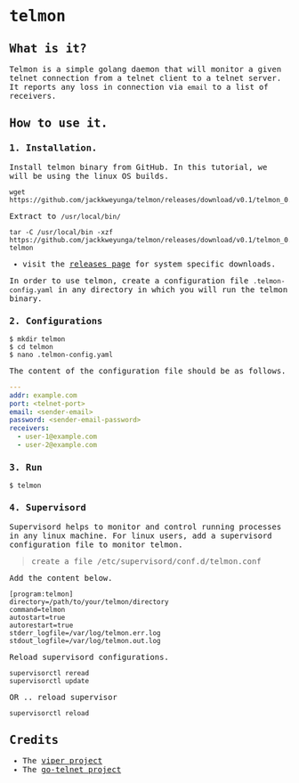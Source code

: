 <samp>

# telmon

## What is it?

Telmon is a simple golang daemon that will monitor a given telnet connection from a telnet client to a telnet server. 
It reports any loss in connection via `email` to a list of receivers.

## How to use it.

### 1. Installation.
Install telmon binary from GitHub. In this tutorial, we will be using the linux OS builds.

```shell
wget https://github.com/jackkweyunga/telmon/releases/download/v0.1/telmon_0.1_Linux_x86_64.tar.gz
```

Extract to `/usr/local/bin/`

```shell
tar -C /usr/local/bin -xzf https://github.com/jackkweyunga/telmon/releases/download/v0.1/telmon_0.1_Linux_x86_64.tar.gz telmon
```

- visit the [releases page](https://github.com/jackkweyunga/telmon/releases) for system specific downloads.

In order to use telmon, create a configuration file ``.telmon-config.yaml`` in any directory in which you will run the 
telmon binary.

### 2. Configurations

```shell
$ mkdir telmon
$ cd telmon
$ nano .telmon-config.yaml
```

The content of the configuration file should be as follows.
```yaml
---
addr: example.com
port: <telnet-port>
email: <sender-email>
password: <sender-email-password>
receivers:
  - user-1@example.com
  - user-2@example.com
```

### 3. Run

```shell
$ telmon
```

### 4. Supervisord

Supervisord helps to monitor and control running processes
in any linux machine. For linux users, add a supervisord configuration
file to monitor telmon.

> create a file /etc/supervisord/conf.d/telmon.conf

Add the content below.

```editorconfig
[program:telmon]
directory=/path/to/your/telmon/directory
command=telmon
autostart=true
autorestart=true
stderr_logfile=/var/log/telmon.err.log
stdout_logfile=/var/log/telmon.out.log
```

Reload supervisord configurations.
```shell
supervisorctl reread
supervisorctl update
```

OR .. reload supervisor
```shell
supervisorctl reload
```

## Credits

- The [viper project](https://github.com/spf13/viper)
- The [go-telnet project](https://github.com/reiver/go-telnet)

</samp>
